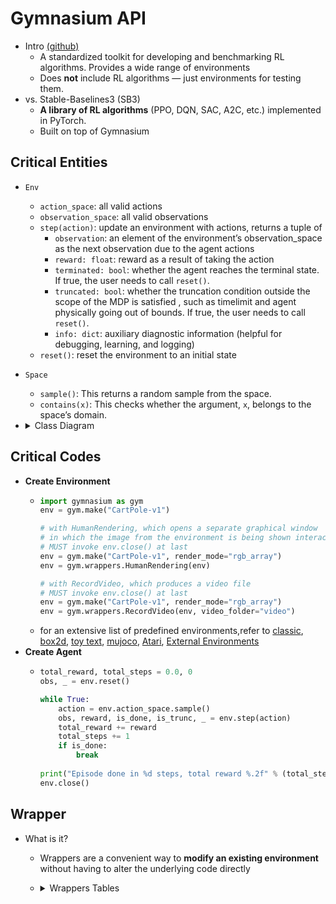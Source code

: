 # Gymnasium API

- Intro [(github)](https://github.com/Farama-Foundation/Gymnasium)
  - A standardized toolkit for developing and benchmarking RL algorithms. Provides a wide range of environments
  - Does **not** include RL algorithms — just environments for testing them.
- vs. Stable-Baselines3 (SB3)
  - **A library of RL algorithms** (PPO, DQN, SAC, A2C, etc.) implemented in PyTorch.
  - Built on top of Gymnasium

## Critical Entities

- `Env`
  - `action_space`: all valid actions
  - `observation_space`: all valid observations
  - `step(action)`: update an environment with actions, returns a tuple of
    - `observation`: an element of the environment’s observation_space as the next observation due to the agent actions
    - `reward: float`: reward as a result of taking the action
    - `terminated: bool`: whether the agent reaches the terminal state. If true, the user needs to call `reset()`.
    - `truncated: bool`: whether the truncation condition outside the scope of the MDP is satisfied , such as timelimit and agent physically going out of bounds. If true, the user needs to call `reset()`.
    - `info: dict`: auxiliary diagnostic information (helpful for debugging, learning, and logging)
  - `reset()`: reset the environment to an initial state
- `Space`
  - `sample()`: This returns a random sample from the space.
  - `contains(x)`: This checks whether the argument, `x`, belongs to the space’s domain.
- <details><summary>Class Diagram</summary>

    ```mermaid
    ---
    config:
        look: neo
        layout: elk
    ---
    classDiagram
    direction LR
        class Env {
            +metadata: dict[str, Any]
            +render_mode: str
            +spec: EnvSpec
            +**step**(action: ActType) tuple[ObsType, SupportsFloat, bool, bool, dict[str, Any]]
            +**reset**(*, seed: int | None = None, options: dict[str, Any] | None = None) tuple[ObsType, dict[str, Any]]
            +render() RenderFrame | list[RenderFrame] | None
            +close()
        }
        class Space {
            +shape: tuple[int, ...] | None
            +dtype
            +is_np_flattenable: bool
            +np_random: Generator
            +**sample**(mask = None, probability = None) T_cov
            +**contains**(x) bool
            +**seed**(seed: int | None = None) int | list[int] | dict[str, int]
            +to_jsonable(sample_n: Sequence[T_cov]) list[Any]
            +from_jsonable(sample_n: list[Any]) list[T_cov]
        }
        class Box {
            +low: float
            +high: float
            +is_bounded(manner: str = 'both'|'below'|'above') bool
        }
        class Discrete {
            +n: int(#elements of space)
        }
        class MultiBinary {
        }
        class MultiDiscrete {
        }
        class Text {
        }
        class Dict {
            +spaces: None | dict[str, Space] | Sequence[tuple[str, Space]]
        }
        class Tuple {
            +spaces: Iterable[Space[Any]]
        }
        class Sequence {
            +spaces: Space[Any]
        }
        class Graph {
            +node_space: Union[Box, Discrete]
            +edge_space: Union[None, Box, Discrete]
        }
        class OneOf {
            +spaces: Iterable[Space[Any]]
        }

        Env "1" --> Space : +**action_space**
        Env "1" --> Space : +**observation_space**
        Box --|> Space
        Discrete --|> Space
        MultiBinary --|> Space
        MultiDiscrete --|> Space
        Text --|> Space
        Dict --|> Space
        Tuple --|> Space
        Sequence --|> Space
        Graph --|> Space
        OneOf --|> Space

        class Env:::Peach
        class Space:::Pine
        class Box:::Aqua
        class Discrete:::Aqua
        class MultiBinary:::Aqua
        class MultiDiscrete:::Aqua
        class Text:::Aqua
        class Dict:::Aqua
        class Tuple:::Aqua
        class Sequence:::Aqua
        class Graph:::Aqua
        class OneOf:::Aqua

        classDef Peach :, stroke-width:1px, stroke-dasharray:none, stroke:#FBB35A, fill:#FFEFDB, color:#8F632D
        classDef Pine :, stroke-width:1px, stroke-dasharray:none, stroke:#254336, fill:#27654A, color:#FFFFFF
        classDef Aqua :,stroke-width:1px, stroke-dasharray:none, stroke:#46EDC8, fill:#DEFFF8, color:#378E7A
    ```

    </details>

## Critical Codes

- **Create Environment**
  - ```python
    import gymnasium as gym
    env = gym.make("CartPole-v1")

    # with HumanRendering, which opens a separate graphical window 
    # in which the image from the environment is being shown interactively
    # MUST invoke env.close() at last
    env = gym.make("CartPole-v1", render_mode="rgb_array") 
    env = gym.wrappers.HumanRendering(env)

    # with RecordVideo, which produces a video file
    # MUST invoke env.close() at last
    env = gym.make("CartPole-v1", render_mode="rgb_array") 
    env = gym.wrappers.RecordVideo(env, video_folder="video")
    ```
  - for an extensive list of predefined environments,refer to [classic](https://gymnasium.farama.org/environments/classic_control/), [box2d](https://gymnasium.farama.org/environments/box2d/), [toy text](https://gymnasium.farama.org/environments/toy_text/), [mujoco](https://gymnasium.farama.org/environments/mujoco/), [Atari](https://ale.farama.org/environments/), [External Environments](https://gymnasium.farama.org/environments/third_party_environments/)
- **Create Agent**
  - ```python
    total_reward, total_steps = 0.0, 0
    obs, _ = env.reset()

    while True: 
        action = env.action_space.sample() 
        obs, reward, is_done, is_trunc, _ = env.step(action) 
        total_reward += reward 
        total_steps += 1 
        if is_done: 
            break 
 
    print("Episode done in %d steps, total reward %.2f" % (total_steps, total_reward))
    env.close()
    ```

## Wrapper

- What is it?
  - Wrappers are a convenient way to **modify an existing environment** without having to alter the underlying code directly
  - <details><summary>Wrappers Tables</summary>

    - [**Action Wrappers**](https://gymnasium.farama.org/api/wrappers/action_wrappers/#available-action-wrappers)

      - 
        | Name                                           | Description                                                                                                                  |
        | ---------------------------------------------- | ---------------------------------------------------------------------------------------------------------------------------- |
        | `TransformAction(env, func, action_space)`     | Applies a function to the action before passing the modified value to the environment step function                          |
        | `ClipAction(env)`                              | Clips the action pass to step to be within the environment’s action_space                                                    |
        | `RescaleAction(env, min_action, max_action)`   | Affinely (linearly) rescales a Box action space (a must) of the evironment to within the range of `[min_action, max_action]` |
        | `StickyAction(env, repeat_action_probability)` | Adds a probability that the action is repeated for the same step function                                                    |
    - [**Observation Wrappers**](https://gymnasium.farama.org/api/wrappers/observation_wrappers/#observation-wrappers)
  
      - 
        | Name                                                                                                                          | Description                                                                                                                           |
        | ----------------------------------------------------------------------------------------------------------------------------- | ------------------------------------------------------------------------------------------------------------------------------------- |
        | `TransformObservation(env, func, observation_space)`                                                                          | Applies a function to the observation received from the environment’s `Env.reset()` and `Env.step()` that is passed back to the user. |
        | `DelayObservation(env, delay)`                                                                                                | Adds a delay to the returned observation from the environment.                                                                        |
        | `DtypeObservation(env, dtype)`                                                                                                | Modifies the dtype of an observation array to a specified dtype.                                                                      |
        | `FilterObservation(env, filter_keys: Sequence[str \| int])`                                                                   | Filters a `Dict` or `Tuple` observation spaces by a set of keys or indexes                                                            |
        | `FlattenObservation(env)`                                                                                                     | Flattens the environment’s observation space and each observation from reset and step functions.                                      |
        | `FrameStackObservation(env, stack_size, padding_type = 'reset'(default) \| 'zero' \| custom)`                                 | Stacks the observations from the last N time steps in a rolling manner.                                                               |
        | `GrayscaleObservation(env: Env[ObsType, ActType], keep_dim: bool = False)`                                                    | Converts an image observation computed by reset and step from RGB to Grayscale.                                                       |
        | `MaxAndSkipObservation(env, skip: int = 4)`                                                                                   | Skips the N-th frame (observation) and return the max values between the two last observations.                                       |
        | `NormalizeObservation(env, epsilon: float = 1e-8)`                                                                            | Normalizes observations to be centered at the mean with unit variance.                                                                |
        | `AddRenderObservation(env, render_only: bool = True, render_key: str = 'pixels', obs_key: str = 'state')`                     | Includes the rendered observations in the environment’s observations.                                                                 |
        | `ResizeObservation(env: Env[ObsType, ActType], shape: tuple[int, int])`                                                       | Resizes image observations using OpenCV to a specified shape.                                                                         |
        | `ReshapeObservation(env, shape: int \| tuple[int, ...])`                                                                      | Reshapes Array based observations to a specified shape.                                                                               |
        | `RescaleObservation(env, min_obs: np.floating \| np.integer \| np.ndarray, max_obs: np.floating \| np.integer \| np.ndarray)` | Affinely (linearly) rescales a Box observation space of the environment to within the range of `[min_obs, max_obs]`.                  |
        | `TimeAwareObservation(env, flatten: bool = True, normalize_time: bool = False, *, dict_time_key: str = 'time')`               | Augment the observation with the number of time steps taken within an episode.                                                        |

    - [**Reward Wrappers**](https://gymnasium.farama.org/api/wrappers/reward_wrappers/)
  
      - 
        | Name                                                 | Description                                                                                                  |
        | ---------------------------------------------------- | ------------------------------------------------------------------------------------------------------------ |
        | `TransformReward(env, func)`                         | Applies a function to the reward received from the environment’s step.                                       |
        | `NormalizeReward(env, gamma = 0.99, epsilon = 1e-8)` | Normalizes immediate rewards such that their exponential moving average has an approximately fixed variance. |
        | `ClipReward(env, min_reward, max_reward)`            | Clips the rewards for an environment between an upper and lower bound.                                       |
    </details>

